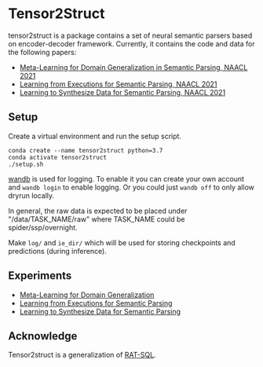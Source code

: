 # Tensor2Struct 

tensor2struct is a package contains a set of neural semantic parsers based on encoder-decoder framework. Currently, it contains the code and data for the following papers:

* [Meta-Learning for Domain Generalization in Semantic Parsing, NAACL 2021](https://arxiv.org/abs/2010.11988)
* [Learning from Executions for Semantic Parsing, NAACL 2021](https://arxiv.org/abs/2104.05819)
* [Learning to Synthesize Data for Semantic Parsing, NAACL 2021](https://arxiv.org/abs/2104.05827)


## Setup

Create a virtual environment and run the setup script.

```
conda create --name tensor2struct python=3.7
conda activate tensor2struct
./setup.sh
```

[wandb](https://www.wandb.com/) is used for logging. To enable it you can create your own account and `wandb login` to enable logging.
Or you could just `wandb off` to only allow dryrun locally.


In general, the raw data is expected to be placed under "/data/TASK\_NAME/raw" where TASK\_NAME could be spider/ssp/overnight.

Make `log/` and `ie_dir/` which will be used for storing checkpoints and predictions (during inference).


##  Experiments

* [Meta-Learning for Domain Generalization](experiments/spider_dg/)
* [Learning from Executions for Semantic Parsing](experiments/semi_sup/)
* [Learning to Synthesize Data for Semantic Parsing](experiments/sql2nl/)


## Acknowledge

Tensor2struct is a generalization of [RAT-SQL](https://github.com/microsoft/rat-sql).
